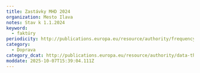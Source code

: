 ```yaml
---
title: Zastávky MHD 2024
organization: Mesto Ilava
notes: Stav k 1.1.2024
keyword:
  - faktúry
periodicity: http://publications.europa.eu/resource/authority/frequency/ANNUAL
category:
  - Doprava
category_dcat: http://publications.europa.eu/resource/authority/data-theme/TRAN
moddate: 2025-10-07T15:39:04.111Z
---
```

